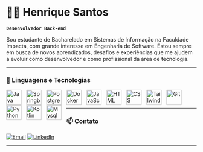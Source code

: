 # 👨‍💻 Henrique Santos

**`Desenvolvedor Back-end`**

Sou estudante de Bacharelado em Sistemas de Informação na Faculdade Impacta, com grande interesse em Engenharia de Software. Estou sempre em busca de novos aprendizados, desafios e experiências que me ajudem a evoluir como desenvolvedor e como profissional da área de tecnologia.


---

### 🤖 Linguagens e Tecnologias

<img 
    align="left" 
    alt="Java"
    title="Java" 
    width="40px" 
    style="padding-right: 10px;" 
    src="https://cdn.jsdelivr.net/gh/devicons/devicon@latest/icons/java/java-original-wordmark.svg" 
/>
<img 
    align="left" 
    alt="Springboot"
    title="Springboot" 
    width="40px" 
    style="padding-right: 10px;" 
    src="https://cdn.jsdelivr.net/gh/devicons/devicon@latest/icons/spring/spring-original.svg" 
/>
<img 
    align="left" 
    alt="PostgreSql"
    title="PostgreSql" 
    width="40px" 
    style="padding-right: 10px;" 
    src="https://cdn.jsdelivr.net/gh/devicons/devicon@latest/icons/postgresql/postgresql-plain-wordmark.svg"
/>
<img 
    align="left" 
    alt="Docker"
    title="Docker" 
    width="40px" 
    style="padding-right: 10px;" 
    src="https://cdn.jsdelivr.net/gh/devicons/devicon@latest/icons/docker/docker-original-wordmark.svg" 
/>
<img 
    align="left" 
    alt="JavaScript" 
    title="JavaScript"
    width="40px" 
    style="padding-right: 10px;" 
    src="https://cdn.jsdelivr.net/gh/devicons/devicon@latest/icons/javascript/javascript-original.svg" 
/>
<img 
    align="left" 
    alt="HTML"
    title="HTML" 
    width="40px" 
    style="padding-right: 10px;" 
    src="https://cdn.jsdelivr.net/gh/devicons/devicon@latest/icons/html5/html5-original.svg" 
/>
<img 
    align="left" 
    alt="CSS" 
    title="CSS"
    width="40px" 
    style="padding-right: 10px;" 
    src="https://cdn.jsdelivr.net/gh/devicons/devicon@latest/icons/css3/css3-original.svg" 
/>
<img 
    align="left" 
    alt="Tailwind" 
    title="Tailwind"
    width="40px" 
    style="padding-right: 10px;" 
    src="https://cdn.jsdelivr.net/gh/devicons/devicon@latest/icons/tailwindcss/tailwindcss-original.svg" 
/>
<img 
    align="left" 
    alt="Git" 
    title="Git"
    width="40px" 
    style="padding-right: 10px;" 
    src="https://cdn.jsdelivr.net/gh/devicons/devicon@latest/icons/git/git-original.svg" 
/>
<img 
    align="left" 
    alt="Python" 
    title="Python"
    width="40px" 
    style="padding-right: 10px;" 
    src="https://cdn.jsdelivr.net/gh/devicons/devicon@latest/icons/python/python-original.svg" 
/>

<img 
    align="left" 
    alt="Kotlin" 
    title="Kotlin"
    width="40px" 
    style="padding-right: 10px;" 
    src="https://cdn.jsdelivr.net/gh/devicons/devicon@latest/icons/kotlin/kotlin-original.svg" 
/>

<img 
    align="left" 
    alt="Mysql" 
    title="Mysql"
    width="40px" 
    style="padding-right: 10px;" 
    src="https://cdn.jsdelivr.net/gh/devicons/devicon@latest/icons/mysql/mysql-original.svg" 
/>

<br/>
<br/>

---

### 📫 Contato

[![Email](https://img.shields.io/badge/Email-D14836?style=for-the-badge&logo=gmail&logoColor=white)](mailto:riquesantosoliveira@gmail.com)
[![LinkedIn](https://img.shields.io/badge/LinkedIn-0077B5?style=for-the-badge&logo=linkedin&logoColor=white)](https://www.linkedin.com/in/henriquesantosoliveira/)


---


